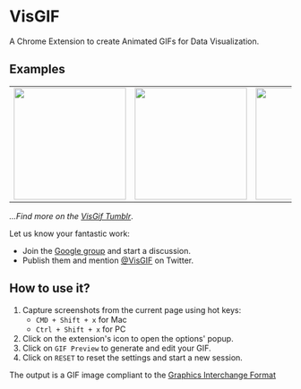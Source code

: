 VisGIF
======

A Chrome Extension to create Animated GIFs for Data Visualization.


## Examples

<table border=0>	
<tr>
	<td><img src="http://visgif.it/gifs/visgif-6XF8nrkT4K.gif" width="200"/></td>
	<td><img src="http://visgif.it/gifs/visgif-i79QgGTb2Z.gif" width="200"/></td>
	<td><img src="http://visgif.it/gifs/visgif-KTWDzyxC7d.gif" width="200"/></td>
</tr>
</table>

<i>...Find more on the <a href="http://visgif.tumblr.com/">VisGif Tumblr</a></i>.

Let us know your fantastic work:

* Join the <a href="https://groups.google.com/forum/#!forum/visgif">Google group</a> and start a discussion.
* Publish them and mention <a href="https://twitter.com/VisGIF">@VisGIF</a> on Twitter.



## How to use it?

1. Capture screenshots from the current page using hot keys:
	* `CMD + Shift + x` for Mac
	* `Ctrl + Shift + x` for PC
2. Click on the extension's icon to open the options' popup.
3. Click on `GIF Preview` to generate and edit your GIF.
4. Click on `RESET` to reset the settings and start a new session.

The output is a GIF image compliant to the [Graphics Interchange Format](https://en.wikipedia.org/wiki/Graphics_Interchange_Format)